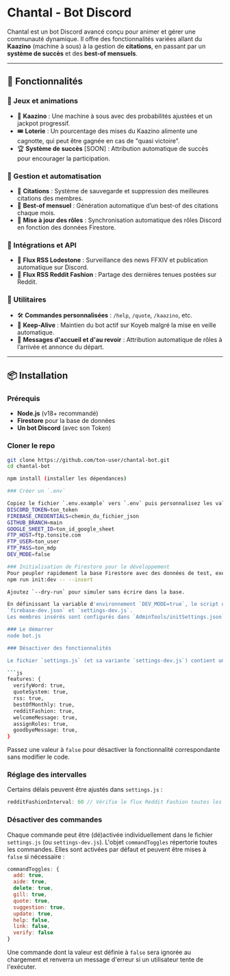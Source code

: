 # Chantal - Bot Discord

Chantal est un bot Discord avancé conçu pour animer et gérer une communauté dynamique. Il offre des fonctionnalités variées allant du **Kaazino** (machine à sous) à la gestion de **citations**, en passant par un **système de succès** et des **best-of mensuels**.

---

## 📌 Fonctionnalités

### 🔹 Jeux et animations
- 🎰 **Kaazino** : Une machine à sous avec des probabilités ajustées et un jackpot progressif.
- 🎟️ **Loterie** : Un pourcentage des mises du Kaazino alimente une cagnotte, qui peut être gagnée en cas de "quasi victoire".
- 🏆 **Système de succès** [SOON] : Attribution automatique de succès pour encourager la participation.

### 🔹 Gestion et automatisation
- 📌 **Citations** : Système de sauvegarde et suppression des meilleures citations des membres.
- 📜 **Best-of mensuel** : Génération automatique d’un best-of des citations chaque mois.
- 🔄 **Mise à jour des rôles** : Synchronisation automatique des rôles Discord en fonction des données Firestore.

### 🔹 Intégrations et API
- 📰 **Flux RSS Lodestone** : Surveillance des news FFXIV et publication automatique sur Discord.
- 👗 **Flux RSS Reddit Fashion** : Partage des dernières tenues postées sur Reddit.

### 🔹 Utilitaires
- 🛠️ **Commandes personnalisées** : `/help`, `/quote`, `/kaazino`, etc.
- 🚀 **Keep-Alive** : Maintien du bot actif sur Koyeb malgré la mise en veille automatique.
- 🔔 **Messages d'accueil et d'au revoir** : Attribution automatique de rôles à l’arrivée et annonce du départ.

---

## 📦 Installation

###  Prérequis
- **Node.js** (v18+ recommandé)
- **Firestore** pour la base de données
- **Un bot Discord** (avec son Token)

### Cloner le repo
```sh
git clone https://github.com/ton-user/chantal-bot.git
cd chantal-bot

npm install (installer les dépendances)

### Créer un `.env`

Copiez le fichier `.env.example` vers `.env` puis personnalisez les valeurs :
DISCORD_TOKEN=ton_token
FIREBASE_CREDENTIALS=chemin_du_fichier_json
GITHUB_BRANCH=main
GOOGLE_SHEET_ID=ton_id_google_sheet
FTP_HOST=ftp.tonsite.com
FTP_USER=ton_user
FTP_PASS=ton_mdp
DEV_MODE=false

### Initialisation de Firestore pour le développement
Pour peupler rapidement la base Firestore avec des données de test, exécutez :
npm run init:dev -- --insert

Ajoutez `--dry-run` pour simuler sans écrire dans la base.

En définissant la variable d'environnement `DEV_MODE=true`, le script utilisera
`firebase-dev.json` et `settings-dev.js`.
Les membres insérés sont configurés dans `AdminTools/initSettings.json`.

### Le démarrer
node bot.js

### Désactiver des fonctionnalités

Le fichier `settings.js` (et sa variante `settings-dev.js`) contient un objet `features` permettant d'activer ou non certaines parties du bot.

```js
features: {
  verifyWord: true,
  quoteSystem: true,
  rss: true,
  bestOfMonthly: true,
  redditFashion: true,
  welcomeMessage: true,
  assignRoles: true,
  goodbyeMessage: true,
}
```

Passez une valeur à `false` pour désactiver la fonctionnalité correspondante sans modifier le code.

### Réglage des intervalles

Certains délais peuvent être ajustés dans `settings.js` :

```js
redditFashionInterval: 60 // Vérifie le flux Reddit Fashion toutes les 60 minutes
```

### Désactiver des commandes

Chaque commande peut être (dé)activée individuellement dans le fichier `settings.js` (ou `settings-dev.js`).
L'objet `commandToggles` répertorie toutes les commandes. Elles sont activées par défaut et peuvent être mises à `false` si nécessaire :

```js
commandToggles: {
  add: true,
  aide: true,
  delete: true,
  gill: true,
  quote: true,
  suggestion: true,
  update: true,
  help: false,
  link: false,
  verify: false
}
```

Une commande dont la valeur est définie à `false` sera ignorée au chargement et renverra un message d'erreur si un utilisateur tente de l'exécuter.
